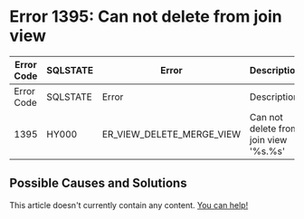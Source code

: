
# Error 1395: Can not delete from join view


| Error Code | SQLSTATE | Error | Description |
| --- | --- | --- | --- |
| Error Code | SQLSTATE | Error | Description |
| 1395 | HY000 | ER_VIEW_DELETE_MERGE_VIEW | Can not delete from join view '%s.%s' |




## Possible Causes and Solutions


This article doesn't currently contain any content. [You can help!](/en/writing-and-editing-knowledge-base-articles/)

